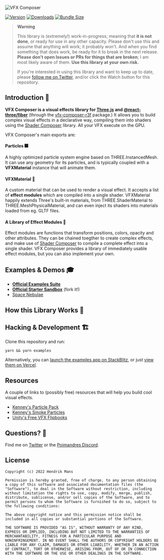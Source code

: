 ![VFX Composer](https://user-images.githubusercontent.com/1061/181590577-6a51b542-eb11-429e-9fae-35ecc949d0df.jpg)

[![Version](https://img.shields.io/npm/v/vfx-composer?style=for-the-badge)](https://www.npmjs.com/package/vfx-composer)
[![Downloads](https://img.shields.io/npm/dt/vfx-composer.svg?style=for-the-badge)](https://www.npmjs.com/package/vfx-composer)
[![Bundle Size](https://img.shields.io/bundlephobia/min/vfx-composer?label=bundle%20size&style=for-the-badge)](https://bundlephobia.com/result?p=vfx-composer)

> **Warning**
>
> This library is (extremely!) work-in-progress; meaning that **it is not done**, or ready for use in any other capacity. Please don't use this and assume that anything will work; it probably won't. And when you find something that does work, be ready for it to break in the next release. **Please don't open Issues or PRs for things that are broken**; I am most likely aware of them. **Use this library at your own risk.**
>
> If you're interested in using this library and want to keep up to date, please [follow me on Twitter](https://twitter.com/hmans), and/or click the Watch button for this repository.

## Introduction 👋

**VFX Composer is a visual effects library for [Three.js](https://threejs.org/) and [@react-three/fiber]** (through the [vfx-composer-r3f](https://github.com/hmans/vfx-composer/tree/main/packages/vfx-composer-r3f) package.) It allows you to build complex visual effects in a declarative way, compiling them into shaders using the [Shader Composer] library. All your VFX execute on the GPU.

VFX Composer's main exports are:

#### Particles 🎆

A highly optimized particle system engine based on THREE.InstancedMesh. It can use any geometry for its particles, and is typically coupled with a **VFXMaterial** instance that will animate them.

#### VFXMaterial 🎨

A custom material that can be used to render a visual effect. It accepts a list of **effect modules** which are compiled into a single shader. VFXMaterial happily extends Three's built-in materials, from THREE.ShaderMaterial to THREE.MeshPhysicalMaterial, and can even inject its shaders into materials loaded from eg. GLTF files.

#### A Library of Effect Modules 🎁

Effect modules are functions that transform positions, colors, opacity and other attributes. They can be chained toegther to create complex effects, and make use of [Shader Composer] to compile a complete effect into a single shader. VFX Composer provides a library of immediately usable effect modules, but you can also implement your own.

## Examples & Demos 🎓

- **[Official Examples Suite](https://three-vfx-examples.vercel.app/)**
- **[Official Starter Sandbox](https://codesandbox.io/s/github/hmans/three-vfx-starter?file=/src/Effect.js)** (fork it!)
- [Space Nebulae](https://codesandbox.io/s/vfx-space-just-the-nebulae-xv9bqm?file=/src/App.js)

## How this Library Works 🥳

## Hacking & Development 🏗

Clone this repository and run:

```
yarn && yarn examples
```

Alternatively, you can [launch the examples app on StackBlitz](https://stackblitz.com/github/hmans/three-vfx), or just [view them on Vercel](https://vfx-examples.vercel.app/).

## Resources

A couple of links to (possibly free) resources that will help you build cool visual effects.

- [Kenney's Particle Pack](https://www.kenney.nl/assets/particle-pack)
- [Kenney's Smoke Particles](https://www.kenney.nl/assets/smoke-particles)
- [Unity's Free VFX Flipbooks](https://blog.unity.com/technology/free-vfx-image-sequences-flipbooks)

## Questions? 💬

Find me on [Twitter](https://twitter.com/hmans) or the [Poimandres Discord](https://discord.gg/aAYjm2p7c7).

## License

```
Copyright (c) 2022 Hendrik Mans

Permission is hereby granted, free of charge, to any person obtaining
a copy of this software and associated documentation files (the
"Software"), to deal in the Software without restriction, including
without limitation the rights to use, copy, modify, merge, publish,
distribute, sublicense, and/or sell copies of the Software, and to
permit persons to whom the Software is furnished to do so, subject to
the following conditions:

The above copyright notice and this permission notice shall be
included in all copies or substantial portions of the Software.

THE SOFTWARE IS PROVIDED "AS IS", WITHOUT WARRANTY OF ANY KIND,
EXPRESS OR IMPLIED, INCLUDING BUT NOT LIMITED TO THE WARRANTIES OF
MERCHANTABILITY, FITNESS FOR A PARTICULAR PURPOSE AND
NONINFRINGEMENT. IN NO EVENT SHALL THE AUTHORS OR COPYRIGHT HOLDERS BE
LIABLE FOR ANY CLAIM, DAMAGES OR OTHER LIABILITY, WHETHER IN AN ACTION
OF CONTRACT, TORT OR OTHERWISE, ARISING FROM, OUT OF OR IN CONNECTION
WITH THE SOFTWARE OR THE USE OR OTHER DEALINGS IN THE SOFTWARE.
```

[shader composer]: https://github.com/hmans/shader-composer
[@react-three/fiber]: https://github.com/pmndrs/react-three-fiber
